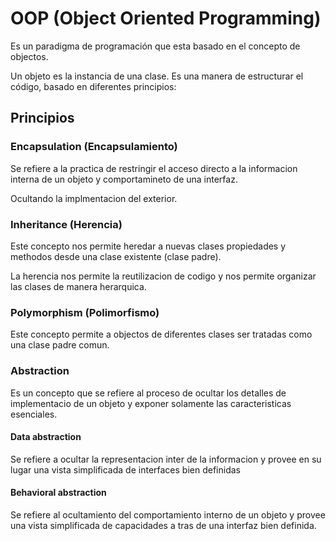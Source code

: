 # OOP (Object Oriented Programming)

Es un paradigma de programación que esta basado en el concepto de objectos.

Un objeto es la instancia de una clase.
Es una manera de estructurar el código, basado en diferentes principios:

## Principios

### Encapsulation (Encapsulamiento)

Se refiere a la practica de restringir el acceso directo a la informacion interna de un objeto y comportamineto de una interfaz.

Ocultando la implmentacion del exterior.

### Inheritance (Herencia)

Este concepto nos permite heredar a nuevas clases propiedades y methodos desde una clase existente (clase padre).

La herencia nos permite la reutilizacion de codigo y nos permite organizar las clases de manera herarquica.

### Polymorphism (Polimorfismo)

Este concepto permite a objectos de diferentes clases ser tratadas como una clase padre comun.

### Abstraction

Es un concepto que se refiere al proceso de ocultar los detalles de implementacio de un objeto y exponer solamente las caracteristicas esenciales.

#### Data abstraction

Se refiere a ocultar la representacion inter de la informacion y provee en su lugar una vista simplificada de interfaces bien definidas

#### Behavioral abstraction

Se refiere al ocultamiento del comportamiento interno de un objeto y provee una vista simplificada de capacidades a tras de una interfaz bien definida.
